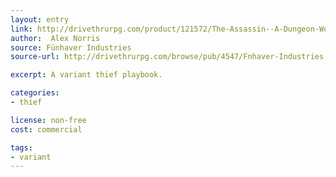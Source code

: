 ```yaml
---
layout: entry
link: http://drivethrurpg.com/product/121572/The-Assassin--A-Dungeon-World-Class
author:  Alex Norris
source: Fünhaver Industries
source-url: http://drivethrurpg.com/browse/pub/4547/Fnhaver-Industries

excerpt: A variant thief playbook.

categories:
- thief

license: non-free
cost: commercial

tags:
- variant
---
```

